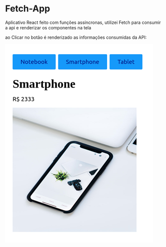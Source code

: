# Fetch-App

Aplicativo React feito com funções assíncronas, utilizei Fetch para consumir a api e renderizar os componentes na tela

ao Clicar no botão é renderizado as informações consumidas da API:

![alt text](https://raw.githubusercontent.com/FabioSntos/Fetch-App/master/src/image/Fetch-App.png?raw=true)

